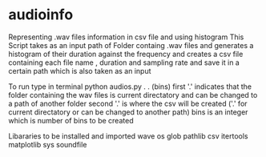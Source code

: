 # audioinfo
Representing .wav files information in csv file and using histogram
This Script takes as an input path of Folder containg .wav files and generates a histogram of their duration against the frequency and creates a csv file containing each file name , duration and sampling rate and save it in a certain path which is also taken as an input

To run type in terminal
python audios.py . . (bins)
first '.' indicates that the folder containing the wav files is current directatory and can be changed to a path of another folder 
second '.' is where the csv will be created ('.' for current directatory or can be changed to another path)
bins is an integer which is number of bins to be created


Libararies to be installed and imported 
wave 
os
glob
pathlib 
csv
itertools 
matplotlib 
sys
soundfile
